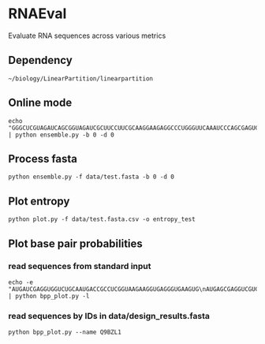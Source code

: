 # RNAEval
Evaluate RNA sequences across various metrics

## Dependency
```~/biology/LinearPartition/linearpartition```

## Online mode
```
echo "GGGCUCGUAGAUCAGCGGUAGAUCGCUUCCUUCGCAAGGAAGAGGCCCUGGGUUCAAAUCCCAGCGAGUCCACCA" | python ensemble.py -b 0 -d 0
```

## Process fasta
```
python ensemble.py -f data/test.fasta -b 0 -d 0
```

## Plot entropy
```
python plot.py -f data/test.fasta.csv -o entropy_test
```

## Plot base pair probabilities

### read sequences from standard input
```
echo -e "AUGAUCGAGGUGGUCUGCAAUGACCGCCUCGGUAAGAAGGUGAGGGUGAAGUG\nAUGAGCGAGGUCGUCUGCUAUGACCGCCUCGGUAAGAAGGUCCGGGUAAAGUG" | python bpp_plot.py -l
```

### read sequences by IDs in data/design_results.fasta
```python bpp_plot.py --name Q9BZL1```